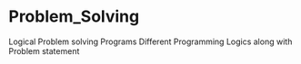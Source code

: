# Problem_Solving
Logical Problem solving Programs
Different Programming Logics along with Problem statement
